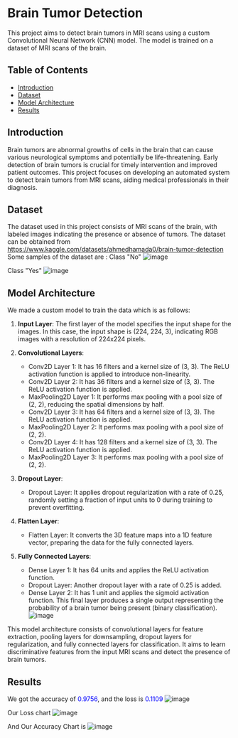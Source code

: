 # Brain Tumor Detection

This project aims to detect brain tumors in MRI scans using a custom Convolutional Neural Network (CNN) model. The model is trained on a dataset of MRI scans of the brain.

## Table of Contents

- [Introduction](#introduction)
- [Dataset](#dataset)
- [Model Architecture](#model-architecture)
- [Results](#results)

## Introduction

Brain tumors are abnormal growths of cells in the brain that can cause various neurological symptoms and potentially be life-threatening. Early detection of brain tumors is crucial for timely intervention and improved patient outcomes. This project focuses on developing an automated system to detect brain tumors from MRI scans, aiding medical professionals in their diagnosis.

## Dataset

The dataset used in this project consists of MRI scans of the brain, with labeled images indicating the presence or absence of tumors.
The dataset can be obtained from https://www.kaggle.com/datasets/ahmedhamada0/brain-tumor-detection 
Some samples of the dataset are :
Class "No"
![image](https://github.com/modychief/Brain_tumor_Detection/assets/112490642/3c39f050-4ff4-4de5-a9fc-d3d32742479c)

Class "Yes"
![image](https://github.com/modychief/Brain_tumor_Detection/assets/112490642/221c7a52-1549-47b2-a52a-933afc63a69a)

## Model Architecture
We made a custom model to train the data which is as follows:
1. **Input Layer**: The first layer of the model specifies the input shape for the images. In this case, the input shape is (224, 224, 3), indicating RGB images with a resolution of 224x224 pixels.

2. **Convolutional Layers**:
   - Conv2D Layer 1: It has 16 filters and a kernel size of (3, 3). The ReLU activation function is applied to introduce non-linearity.
   - Conv2D Layer 2: It has 36 filters and a kernel size of (3, 3). The ReLU activation function is applied.
   - MaxPooling2D Layer 1: It performs max pooling with a pool size of (2, 2), reducing the spatial dimensions by half.
   - Conv2D Layer 3: It has 64 filters and a kernel size of (3, 3). The ReLU activation function is applied.
   - MaxPooling2D Layer 2: It performs max pooling with a pool size of (2, 2).
   - Conv2D Layer 4: It has 128 filters and a kernel size of (3, 3). The ReLU activation function is applied.
   - MaxPooling2D Layer 3: It performs max pooling with a pool size of (2, 2).

3. **Dropout Layer**:
   - Dropout Layer: It applies dropout regularization with a rate of 0.25, randomly setting a fraction of input units to 0 during training to prevent overfitting.

4. **Flatten Layer**:
   - Flatten Layer: It converts the 3D feature maps into a 1D feature vector, preparing the data for the fully connected layers.

5. **Fully Connected Layers**:
   - Dense Layer 1: It has 64 units and applies the ReLU activation function.
   - Dropout Layer: Another dropout layer with a rate of 0.25 is added.
   - Dense Layer 2: It has 1 unit and applies the sigmoid activation function. This final layer produces a single output representing the probability of a brain tumor being present (binary classification).
  ![image](https://github.com/modychief/Brain_tumor_Detection/assets/112490642/1d570812-2e40-42d7-980a-0138c5a41284)


This model architecture consists of convolutional layers for feature extraction, pooling layers for downsampling, dropout layers for regularization, and fully connected layers for classification. It aims to learn discriminative features from the input MRI scans and detect the presence of brain tumors.

## Results
We got the accuracy of <span style="color:blue">0.9756</span>, 
and the loss is <span style="color:blue">0.1109</span>
![image](https://github.com/modychief/Brain_tumor_Detection/assets/112490642/ba65060a-57ee-41ed-8dd2-3b6c3030121c)

Our Loss chart
![image](https://github.com/modychief/Brain_tumor_Detection/assets/112490642/fe4c4eff-8d04-4370-bbc3-83ac1d8458d1)

And Our Accuracy Chart is
![image](https://github.com/modychief/Brain_tumor_Detection/assets/112490642/a2a6aa38-6d1e-4f46-ac97-bc9c603146b6)




